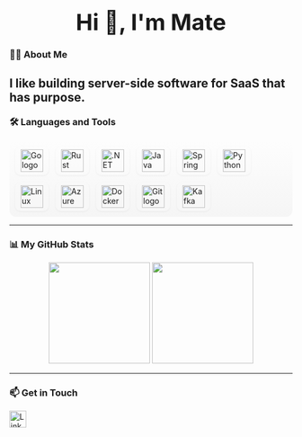 <h1 align="center" style="font-size:2.5rem;font-weight:700;margin-bottom:10px;">
  Hi 👋, I'm Mate
</h1>

### 👨‍💻 About Me
I like building server-side software for SaaS that has purpose.
---

<h3 align="left" style="margin-top:20px;">🛠 Languages and Tools</h3>

<div style="display:flex;flex-wrap:wrap;gap:12px;align-items:center;justify-content:flex-start;padding:10px;border-radius:12px;background:linear-gradient(180deg, rgba(255,255,255,0.02), rgba(0,0,0,0.03));">
  <span title="Go" style="padding:6px 10px;border-radius:10px;background:rgba(255,255,255,0.05);box-shadow:0 1px 3px rgba(0,0,0,0.06);">
    <img src="https://cdn.jsdelivr.net/gh/devicons/devicon/icons/go/go-original-wordmark.svg" height="40" alt="Go logo"/>
  </span>
  <span title="Rust" style="padding:6px 10px;border-radius:10px;background:rgba(255,255,255,0.05);box-shadow:0 1px 3px rgba(0,0,0,0.06);">
    <img src="https://cdn.jsdelivr.net/gh/devicons/devicon/icons/rust/rust-original.svg" height="40" alt="Rust logo"/>
  </span>
  <span title=".NET" style="padding:6px 10px;border-radius:10px;background:rgba(255,255,255,0.05);box-shadow:0 1px 3px rgba(0,0,0,0.06);">
    <img src="https://cdn.jsdelivr.net/gh/devicons/devicon/icons/dot-net/dot-net-plain-wordmark.svg" height="40" alt=".NET logo"/>
  </span>
  <span title="Java" style="padding:6px 10px;border-radius:10px;background:rgba(255,255,255,0.05);box-shadow:0 1px 3px rgba(0,0,0,0.06);">
    <img src="https://cdn.jsdelivr.net/gh/devicons/devicon/icons/java/java-original.svg" height="40" alt="Java logo"/>
  </span>
  <span title="Spring" style="padding:6px 10px;border-radius:10px;background:rgba(255,255,255,0.05);box-shadow:0 1px 3px rgba(0,0,0,0.06);">
    <img src="https://cdn.jsdelivr.net/gh/devicons/devicon/icons/spring/spring-original.svg" height="40" alt="Spring logo"/>
  </span>
  <span title="Python" style="padding:6px 10px;border-radius:10px;background:rgba(255,255,255,0.05);box-shadow:0 1px 3px rgba(0,0,0,0.06);">
    <img src="https://cdn.jsdelivr.net/gh/devicons/devicon/icons/python/python-original.svg" height="40" alt="Python logo"/>
  </span>
  <span title="Linux" style="padding:6px 10px;border-radius:10px;background:rgba(255,255,255,0.05);box-shadow:0 1px 3px rgba(0,0,0,0.06);">
    <img src="https://cdn.jsdelivr.net/gh/devicons/devicon/icons/linux/linux-original.svg" height="40" alt="Linux logo"/>
  </span>
  <span title="Azure" style="padding:6px 10px;border-radius:10px;background:rgba(255,255,255,0.05);box-shadow:0 1px 3px rgba(0,0,0,0.06);">
    <img src="https://cdn.jsdelivr.net/gh/devicons/devicon/icons/azure/azure-original.svg" height="40" alt="Azure logo"/>
  </span>
  <span title="Docker" style="padding:6px 10px;border-radius:10px;background:rgba(255,255,255,0.05);box-shadow:0 1px 3px rgba(0,0,0,0.06);">
    <img src="https://cdn.jsdelivr.net/gh/devicons/devicon/icons/docker/docker-plain-wordmark.svg" height="40" alt="Docker logo"/>
  </span>
  <span title="Git" style="padding:6px 10px;border-radius:10px;background:rgba(255,255,255,0.05);box-shadow:0 1px 3px rgba(0,0,0,0.06);">
    <img src="https://cdn.jsdelivr.net/gh/devicons/devicon/icons/git/git-original.svg" height="40" alt="Git logo"/>
  </span>
  <span title="Apache Kafka" style="padding:6px 10px;border-radius:10px;background:rgba(255,255,255,0.05);box-shadow:0 1px 3px rgba(0,0,0,0.06);">
    <img src="https://cdn.jsdelivr.net/gh/devicons/devicon/icons/apachekafka/apachekafka-original.svg" height="40" alt="Kafka logo"/>
  </span>
</div>

---

### 📊 My GitHub Stats

<p align="center">
  <img src="https://github-readme-stats.vercel.app/api?username=Ka10ken1&show_icons=true&theme=transparent&hide_border=true&include_all_commits=true&count_private=false&hide_rank=true" height="180"/>
  <img src="https://streak-stats.demolab.com?user=Ka10ken1&locale=en&mode=daily&theme=dark&hide_border=false&border_radius=5" height="180"/>
</p>

---

### 📫 Get in Touch

<div align="left" style="margin-top:10px;">
  <a href="https://www.linkedin.com/in/mate-kopaliani-8838a7277/" target="_blank">
    <img src="https://img.shields.io/static/v1?message=LinkedIn&logo=linkedin&label=&color=0077B5&logoColor=white&style=for-the-badge" height="30" alt="LinkedIn"/>
  </a>
</div>
